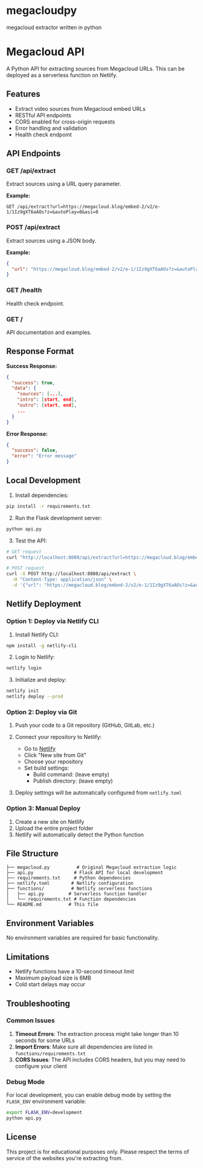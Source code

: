 # megacloudpy
megacloud extractor written in python

# Megacloud API

A Python API for extracting sources from Megacloud URLs. This can be deployed as a serverless function on Netlify.

## Features

- Extract video sources from Megacloud embed URLs
- RESTful API endpoints
- CORS enabled for cross-origin requests
- Error handling and validation
- Health check endpoint

## API Endpoints

### GET /api/extract
Extract sources using a URL query parameter.

**Example:**
```
GET /api/extract?url=https://megacloud.blog/embed-2/v2/e-1/1Iz9gXT6aAOs?z=&autoPlay=0&asi=0
```

### POST /api/extract
Extract sources using a JSON body.

**Example:**
```json
{
  "url": "https://megacloud.blog/embed-2/v2/e-1/1Iz9gXT6aAOs?z=&autoPlay=0&asi=0"
}
```

### GET /health
Health check endpoint.

### GET /
API documentation and examples.

## Response Format

**Success Response:**
```json
{
  "success": true,
  "data": {
    "sources": [...],
    "intro": [start, end],
    "outro": [start, end],
    ...
  }
}
```

**Error Response:**
```json
{
  "success": false,
  "error": "Error message"
}
```

## Local Development

1. Install dependencies:
```bash
pip install -r requirements.txt
```

2. Run the Flask development server:
```bash
python api.py
```

3. Test the API:
```bash
# GET request
curl "http://localhost:8080/api/extract?url=https://megacloud.blog/embed-2/v2/e-1/1Iz9gXT6aAOs?z=&autoPlay=0&asi=0"

# POST request
curl -X POST http://localhost:8080/api/extract \
  -H "Content-Type: application/json" \
  -d '{"url": "https://megacloud.blog/embed-2/v2/e-1/1Iz9gXT6aAOs?z=&autoPlay=0&asi=0"}'
```

## Netlify Deployment

### Option 1: Deploy via Netlify CLI

1. Install Netlify CLI:
```bash
npm install -g netlify-cli
```

2. Login to Netlify:
```bash
netlify login
```

3. Initialize and deploy:
```bash
netlify init
netlify deploy --prod
```

### Option 2: Deploy via Git

1. Push your code to a Git repository (GitHub, GitLab, etc.)

2. Connect your repository to Netlify:
   - Go to [Netlify](https://netlify.com)
   - Click "New site from Git"
   - Choose your repository
   - Set build settings:
     - Build command: (leave empty)
     - Publish directory: (leave empty)

3. Deploy settings will be automatically configured from `netlify.toml`

### Option 3: Manual Deploy

1. Create a new site on Netlify
2. Upload the entire project folder
3. Netlify will automatically detect the Python function

## File Structure

```
├── megacloud.py          # Original Megacloud extraction logic
├── api.py               # Flask API for local development
├── requirements.txt     # Python dependencies
├── netlify.toml        # Netlify configuration
├── functions/          # Netlify serverless functions
│   ├── api.py         # Serverless function handler
│   └── requirements.txt # Function dependencies
└── README.md          # This file
```

## Environment Variables

No environment variables are required for basic functionality.

## Limitations

- Netlify functions have a 10-second timeout limit
- Maximum payload size is 6MB
- Cold start delays may occur

## Troubleshooting

### Common Issues

1. **Timeout Errors**: The extraction process might take longer than 10 seconds for some URLs
2. **Import Errors**: Make sure all dependencies are listed in `functions/requirements.txt`
3. **CORS Issues**: The API includes CORS headers, but you may need to configure your client

### Debug Mode

For local development, you can enable debug mode by setting the `FLASK_ENV` environment variable:

```bash
export FLASK_ENV=development
python api.py
```

## License

This project is for educational purposes only. Please respect the terms of service of the websites you're extracting from.
